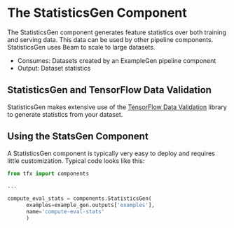 # The StatisticsGen Component

The StatisticsGen component generates feature statistics
over both training and serving data. This data can be used by other pipeline
components.
StatisticsGen uses Beam to scale to large datasets.

* Consumes: Datasets created by an ExampleGen pipeline component
* Output: Dataset statistics

## StatisticsGen and TensorFlow Data Validation

StatisticsGen makes extensive use of the [TensorFlow Data Validation](tfdv.md) library 
to generate statistics from your dataset.

## Using the StatsGen Component

A StatisticsGen component is typically very easy to deploy and
requires little customization. Typical code looks like this:

```python
from tfx import components

...

compute_eval_stats = components.StatisticsGen(
      examples=example_gen.outputs['examples'],
      name='compute-eval-stats'
      )
```
